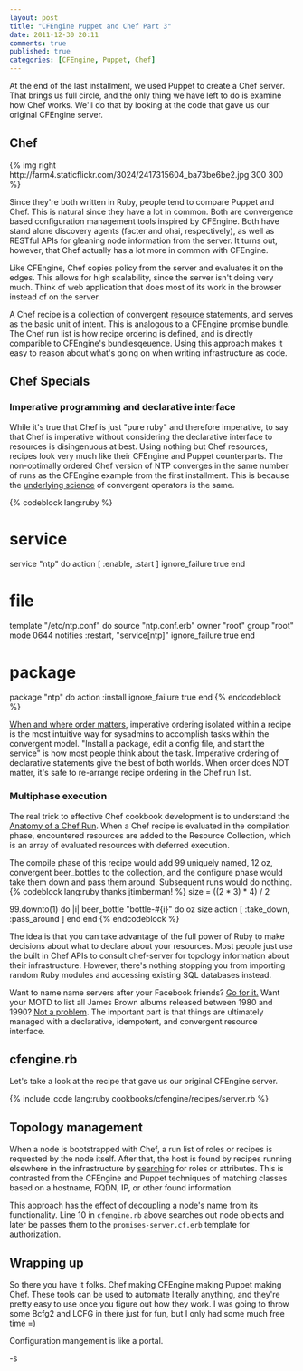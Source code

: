 ```yaml
---
layout: post
title: "CFEngine Puppet and Chef Part 3"
date: 2011-12-30 20:11
comments: true
published: true
categories: [CFEngine, Puppet, Chef]
---
```


At the end of the last installment, we used Puppet to create a Chef server. That brings us full circle, and the only thing we have left to do is examine how Chef works. We'll do that by looking at the code that gave us our original CFEngine server. 

<h2> Chef </h2>
{% img right http://farm4.staticflickr.com/3024/2417315604_ba73be6be2.jpg 300 300 %}

Since they're both written in Ruby, people tend to compare Puppet and Chef. This is natural since they have a lot in common. Both are convergence based configuration management tools inspired by CFEngine. Both have stand alone discovery agents (facter and ohai, respectively), as well as RESTful APIs for gleaning node information from the server. It turns out, however, that Chef actually has a lot more in common with CFEngine.

Like CFEngine, Chef copies policy from the server and evaluates it on the edges. This allows for high scalability, since the server isn't doing very much. Think of web application that does most of its work in the browser instead of on the server. 

A Chef recipe is a collection of convergent <a href=http://wiki.opscode.com/display/chef/Resources target="_blank">resource</a> statements, and serves as the basic unit of intent. This is analogous to a CFEngine promise bundle. The Chef run list is how recipe ordering is defined, and is directly comparible to CFEngine's bundlesqeuence. Using this approach makes it easy to reason about what's going on when writing infrastructure as code.

<h2> Chef Specials </h2>

<h3> Imperative programming and declarative interface </h3>

While it's true that Chef is just "pure ruby" and therefore imperative, to say that Chef is imperative without considering the declarative interface to resources is disingenuous at best. Using nothing but Chef resources, recipes look very much like their CFEngine and Puppet counterparts. The non-optimally ordered Chef version of NTP converges in the same number of runs as the CFEngine example from the first installment. This is because the <a href=http://www.iu.hio.no/~mark/papers/immune.pdf target="_blank">underlying science</a> of convergent operators is the same.

{% codeblock lang:ruby %}
# service
service "ntp" do
  action [ :enable, :start ]
  ignore_failure true
end

# file 
template "/etc/ntp.conf" do
  source "ntp.conf.erb"
  owner "root"
  group "root"
  mode 0644
  notifies :restart, "service[ntp]"
  ignore_failure true
end

# package 
package "ntp" do
  action :install
  ignore_failure true
end
{% endcodeblock %}

<a href=http://bit.ly/vPixyI target="_blank">When and where order matters</a>, imperative ordering isolated within a recipe is the most intuitive way for sysadmins to accomplish tasks within the convergent model. "Install a package, edit a config file, and start the service" is how most people think about the task. Imperative ordering of declarative statements give the best of both worlds. When order does NOT matter, it's safe to re-arrange recipe ordering in the Chef run list.

<h3> Multiphase execution </h3>
The real trick to effective Chef cookbook development is to understand the <a href=http://wiki.opscode.com/display/chef/Anatomy+of+a+Chef+Run target="_blank">Anatomy of a Chef Run</a>. When a Chef recipe is evaluated in the compilation phase, encountered resources are added to the Resource Collection, which is an array of evaluated resources with deferred execution.

The compile phase of this recipe would add 99 uniquely named, 12 oz, convergent beer_bottles to the collection, and the configure phase would take them down and pass them around. Subsequent runs would do nothing.
{% codeblock lang:ruby thanks jtimberman! %}
size = ((2 * 3) * 4) / 2

99.downto(1) do |i|
  beer_bottle "bottle-#{i}" do
    oz size
    action [ :take_down, :pass_around ]
  end
end
{% endcodeblock %}

The idea is that you can take advantage of the full power of Ruby to make decisions about what to declare about your resources. Most people just use the built in Chef APIs to consult chef-server for topology information about their infrastructure. However, there's nothing stopping you from importing random Ruby modules and accessing existing SQL databases instead. 

Want to name name servers after your Facebook friends? <a href=http://rfacebook.rubyforge.org/ type="_blank">Go for it.</a> Want your MOTD to list all James Brown albums released between 1980 and 1990? <a href=https://github.com/buntine/discogs type="_blank">Not a problem</a>. The important part is that things are ultimately managed with a declarative, idempotent, and convergent resource interface.

<h2> cfengine.rb </h2>

Let's take a look at the recipe that gave us our original CFEngine server.

{% include_code lang:ruby cookbooks/cfengine/recipes/server.rb %}

<h2> Topology management </h2>

When a node is bootstrapped with Chef, a run list of roles or recipes is requested by the node itself. After that, the host is found by recipes running elsewhere in the infrastructure by <a href=http://bit.ly/vI5Z9l target="_blank">searching</a> for roles or attributes. This is contrasted from the CFEngine and Puppet techniques of matching classes based on a hostname, FQDN, IP, or other found information. 

This approach has the effect of decoupling a node's name from its functionality. Line 10 in `cfengine.rb` above searches out node objects and later be passes them to the `promises-server.cf.erb` template for authorization.

<h2> Wrapping up </h2>

So there you have it folks. Chef making CFEngine making Puppet making Chef. These tools can be used to automate literally anything, and they're pretty easy to use once you figure out how they work. I was going to throw some Bcfg2 and LCFG in there just for fun, but I only had some much free time =)

Configuration mangement is like a portal.

-s


